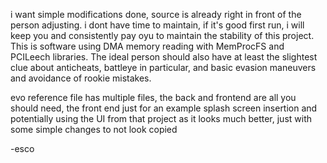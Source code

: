 i want simple modifications done, source is already right in front of the person adjusting. i dont have time to maintain, if it's good first run, i will keep you and consistently pay oyu to maintain the stability of this project. This is software using DMA memory reading
with MemProcFS and PCILeech libraries. The ideal person should also have at least the slightest clue about anticheats, battleye in particular, and basic evasion maneuvers and avoidance of rookie mistakes.

evo reference file has multiple files, the back and frontend are all you should need, the front end just for an example splash screen insertion and potentially using the UI from that project as it looks much better, just with some simple changes to not look copied

-esco
